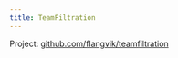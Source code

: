 ```yaml
---
title: TeamFiltration
---
```


Project: [github.com/flangvik/teamfiltration](https://github.com/flangvik/teamfiltration)
